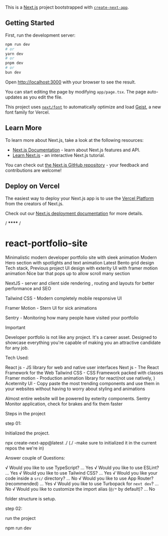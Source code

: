 This is a [Next.js](https://nextjs.org) project bootstrapped with [`create-next-app`](https://nextjs.org/docs/app/api-reference/cli/create-next-app).

## Getting Started

First, run the development server:

```bash
npm run dev
# or
yarn dev
# or
pnpm dev
# or
bun dev
```

Open [http://localhost:3000](http://localhost:3000) with your browser to see the result.

You can start editing the page by modifying `app/page.tsx`. The page auto-updates as you edit the file.

This project uses [`next/font`](https://nextjs.org/docs/app/building-your-application/optimizing/fonts) to automatically optimize and load [Geist](https://vercel.com/font), a new font family for Vercel.

## Learn More

To learn more about Next.js, take a look at the following resources:

- [Next.js Documentation](https://nextjs.org/docs) - learn about Next.js features and API.
- [Learn Next.js](https://nextjs.org/learn) - an interactive Next.js tutorial.

You can check out [the Next.js GitHub repository](https://github.com/vercel/next.js) - your feedback and contributions are welcome!

## Deploy on Vercel

The easiest way to deploy your Next.js app is to use the [Vercel Platform](https://vercel.com/new?utm_medium=default-template&filter=next.js&utm_source=create-next-app&utm_campaign=create-next-app-readme) from the creators of Next.js.

Check out our [Next.js deployment documentation](https://nextjs.org/docs/app/building-your-application/deploying) for more details.

/ **************************\*\*\*\*************************** /

# react-portfolio-site

Minimalistic modern developer portfolio site with sleek animation
Modern Hero section with spotlights and text animation
Latest Bento grid design
Tech stack, Previous project
UI design with exterity UI with framer motion animation
Nice bar that pops up to allow scroll many section

NextJS -
server and client side rendering ,
routing and layouts for better performance and SEO

Tailwind CSS -
Modern completely mobile responsive UI

Framer Motion -
Stern UI for sick animations

Sentry -
Monitoring how many people have visited your portfolio

Important

Developer portfolio is not like any project. It's a career asset.
Designed to showcase everything you're capable of making you an attractive candidate for any job.

Tech Used:

React js - JS library for web and native user interfaces
Next js - The React Framework for the Web
Tailwind CSS - CSS Framework packed with classes
Framer motion - Production animation library for react(not use natively, )
Aceternity UI - Copy paste the most trending components and use them in your websites without having to worry about styling and animations

Almost entire website will be powered by exterity components.
Sentry Monitor application, check for brakes and fix them faster

Steps in the project

step 01:

Initialized the project.

npx create-next-app@latest ./ (./ -make sure to initialized it in the current repos the we're in)

Answer couple of Questions:

√ Would you like to use TypeScript? ... Yes
√ Would you like to use ESLint? ... Yes
√ Would you like to use Tailwind CSS? ... Yes
√ Would you like your code inside a `src/` directory? ... No
√ Would you like to use App Router? (recommended) ... Yes
√ Would you like to use Turbopack for `next dev`? ... No 
√ Would you like to customize the import alias (`@/*` by default)? ... No

folder structure is setup.

step 02:

run the project

npm run dev


